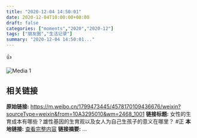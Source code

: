 ```yaml
---
title: "2020-12-04 14:50:01"
date: 2020-12-04T10:00:00+08:00
draft: false
categories: ["moments","2020","2020-12"]
tags: ["朋友圈","生活记录"]
summary: "2020-12-04 14:50:01..."
---
```


👍

![Media 1](/Moments/photos/2020-12-04/202012041450010.jpg)

## 相关链接

**原始链接:** https://m.weibo.cn/1799473445/4578170109436676/weixin?sourceType=weixin&from=10A3295010&wm=2468_1001
**链接标题:** 女性的生育成本有哪些？雄性基因的生育观以及女人为自己生孩子的意义在哪里？
#正
**本地链接:** [查看完整内容](/link_content/2020/12/2020-12-04/link_content/)
**链接摘要:** ...

